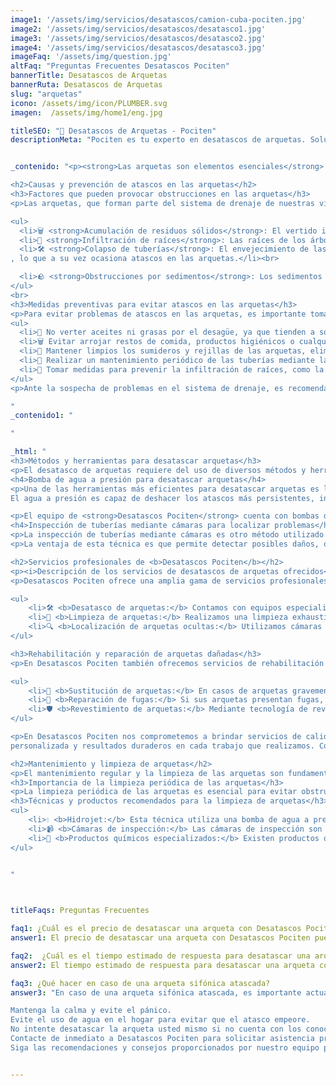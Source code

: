 ```yaml
---
image1: '/assets/img/servicios/desatascos/camion-cuba-pociten.jpg'
image2: '/assets/img/servicios/desatascos/desatasco1.jpg'
image3: '/assets/img/servicios/desatascos/desatasco2.jpg'
image4: '/assets/img/servicios/desatascos/desatasco3.jpg'
imageFaq: '/assets/img/question.jpg'
altFaq: "Preguntas Frecuentes Desatascos Pociten"
bannerTitle: Desatascos de Arquetas
bannerRuta: Desatascos de Arquetas
slug: "arquetas"
icono: /assets/img/icon/PLUMBER.svg
imagen:  /assets/img/home1/eng.jpg

titleSEO: "🌟 Desatascos de Arquetas - Pociten"
descriptionMeta: "Pociten es tu experto en desatascos de arquetas. Solucionamos problemas de forma rápida y eficiente. Llámanos al 647 37 67 82 📱."


_contenido: "<p><strong>Las arquetas son elementos esenciales</strong> en el sistema de drenaje de una vivienda. En esta página podrás ver <em>las causas y métodos para prevenir atascos en las arquetas</em>, así como los servicios profesionales ofrecidos por <strong>Desatascos Pociten</strong>.<br> También aprenderemos sobre la importancia del mantenimiento y limpieza regular de las arquetas. Además, proporcionaremos respuestas a preguntas frecuentes, como el precio y tiempo de respuesta para desatascar una arqueta, y qué hacer en caso de una arqueta sifónica obstruida. <em>Mantener nuestras arquetas en buen estado es crucial</em> para asegurar un sistema de drenaje eficiente.</p>

<h2>Causas y prevención de atascos en las arquetas</h2>
<h3>Factores que pueden provocar obstrucciones en las arquetas</h3>
<p>Las arquetas, que forman parte del sistema de drenaje de nuestras viviendas, pueden sufrir obstrucciones debido a diversos factores. Algunas de las causas más comunes de los atascos en las arquetas son:</p>

<ul>
  <li>🗑️ <strong>Acumulación de residuos sólidos</strong>: El vertido incorrecto de aceites, grasas, restos de comida, papel higiénico u otros objetos sólidos puede provocar la acumulación de residuos en las arquetas, dificultando el flujo normal del agua.</li><br>
  <li>🌿 <strong>Infiltración de raíces</strong>: Las raíces de los árboles cercanos pueden infiltrarse en las tuberías de drenaje y, con el tiempo, obstruir las arquetas. Este problema suele ser más común en zonas con vegetación abundante.</li><br>
  <li>🛠️ <strong>Colapso de tuberías</strong>: El envejecimiento de las tuberías o la instalación defectuosa pueden provocar el colapso de las mismas
, lo que a su vez ocasiona atascos en las arquetas.</li><br>

  <li>🪨 <strong>Obstrucciones por sedimentos</strong>: Los sedimentos como arena, tierra o pequeñas piedras pueden acumularse en las tuberías y llegar hasta las arquetas, causando bloqueos en el sistema de drenaje.</li>
</ul>
<br>
<h3>Medidas preventivas para evitar atascos en las arquetas</h3>
<p>Para evitar problemas de atascos en las arquetas, es importante tomar medidas preventivas que ayuden a mantener el sistema de drenaje en buen estado. Algunas de las medidas que se pueden tomar son las siguientes:</p>
<ul>
  <li>🚫 No verter aceites ni grasas por el desagüe, ya que tienden a solidificarse y obstruir las tuberías.</li><br>
  <li>🗑️ Evitar arrojar restos de comida, productos higiénicos o cualquier objeto sólido por el desagüe, depositándolos en el contenedor de basura correspondiente.</li><br>
  <li>🧹 Mantener limpios los sumideros y rejillas de las arquetas, eliminando cualquier residuo que pueda acumularse y obstruir el flujo del agua.</li><br>
  <li>🛁 Realizar un mantenimiento periódico de las tuberías mediante la limpieza y desinfección de las mismas, evitando la acumulación de sedimentos.</li><br>
  <li>🌳 Tomar medidas para prevenir la infiltración de raíces, como la instalación de barreras físicas o la poda de árboles y arbustos cercanos a las tuberías.</li><br>
</ul>
<p>Ante la sospecha de problemas en el sistema de drenaje, es recomendable contar con los servicios profesionales de <strong>Desatascos Pociten</strong> para realizar inspecciones periódicas y resolver cualquier incidencia de manera eficiente.</p>

"
_contenido1: "

"

_html: "
<h3>Métodos y herramientas para desatascar arquetas</h3>
<p>El desatasco de arquetas requiere del uso de diversos métodos y herramientas especializadas para poder resolver eficazmente los problemas de obstrucción. A continuación, se presentan dos técnicas ampliamente utilizadas por <strong>Desatascos Pociten</strong> para desatascar arquetas: la bomba de agua a presión y la inspección de tuberías mediante cámaras.</p>
<h4>Bomba de agua a presión para desatascar arquetas</h4>
<p>Una de las herramientas más eficientes para desatascar arquetas es la bomba de agua a presión. Este dispositivo utiliza una corriente de agua a alta presión para desalojar y eliminar los residuos y obstrucciones presentes en las arquetas.
El agua a presión es capaz de deshacer los atascos más persistentes, incluso en casos de acumulación de sedimentos o residuos más sólidos.</p>

<p>El equipo de <strong>Desatascos Pociten</strong> cuenta con bombas de agua a presión de última generación, capaces de generar la fuerza necesaria para desbloquear cualquier tipo de obstrucción en las arquetas. Los profesionales capacitados de la empresa utilizan estas bombas con precisión, estableciendo la presión adecuada y dirigiendo el chorro de agua hacia la zona afectada, garantizando así la máxima eficacia en el desatasco de arquetas.</p>
<h4>Inspección de tuberías mediante cámaras para localizar problemas</h4>
<p>La inspección de tuberías mediante cámaras es otro método utilizado por <strong>Desatascos Pociten</strong> para identificar y localizar problemas en las arquetas de manera precisa. Este procedimiento consiste en introducir una cámara de video especializada en las tuberías y arquetas, permitiendo a los profesionales de la empresa visualizar el estado interior de las mismas en tiempo real.</p>
<p>La ventaja de esta técnica es que permite detectar posibles daños, obstrucciones o desgaste en las arquetas, incluso en zonas de difícil acceso. Gracias a la transmisión en directo de las imágenes captadas, los expertos de Desatascos Pociten pueden evaluar la situación y determinar la mejor estrategia para resolver el problema de manera rápida y eficiente.</p>

<h2>Servicios profesionales de <b>Desatascos Pociten</b></h2>
<p><i>Descripción de los servicios de desatascos de arquetas ofrecidos</i></p>
<p>Desatascos Pociten ofrece una amplia gama de servicios profesionales de desatascos de arquetas para resolver eficientemente cualquier obstrucción en su sistema de drenaje. Nuestro equipo de expertos altamente capacitados utiliza herramientas y tecnología modernas para garantizar resultados de calidad y satisfacción del cliente.</p>

<ul>
    <li>🛠️ <b>Desatasco de arquetas:</b> Contamos con equipos especializados para eliminar cualquier tipo de obstrucción en las arquetas, ya sea causada por residuos sólidos, acumulación de sedimentos o raíces de árboles.</li><br>
    <li>🧼 <b>Limpieza de arquetas:</b> Realizamos una limpieza exhaustiva de las arquetas para eliminar todo tipo de suciedad y sedimentos, asegurando un flujo adecuado de agua y previniendo problemas futuros.</li><br>
    <li>🔍 <b>Localización de arquetas ocultas:</b> Utilizamos cámaras de inspección de última generación para localizar arquetas que estén ocultas bajo tierra o estructuras, lo que facilita su mantenimiento y reparación.</li><br>
</ul>

<h3>Rehabilitación y reparación de arquetas dañadas</h3>
<p>En Desatascos Pociten también ofrecemos servicios de rehabilitación y reparación de arquetas dañadas. Nuestros especialistas evaluarán el estado de sus arquetas y determinarán la mejor solución para restaurar su funcionamiento óptimo.</p>

<ul>
    <li>🔄 <b>Sustitución de arquetas:</b> En casos de arquetas gravemente dañadas o deterioradas, llevamos a cabo su sustitución completa para garantizar un sistema de drenaje eficiente y seguro.</li><br>
    <li>🔧 <b>Reparación de fugas:</b> Si sus arquetas presentan fugas, nuestro equipo realizará las reparaciones necesarias para prevenir filtraciones y evitar daños mayores.</li><br>
    <li>🛡️ <b>Revestimiento de arquetas:</b> Mediante tecnología de revestimiento especializado, podemos restaurar la estructura de las arquetas sin necesidad de una sustitución completa, lo que resulta en ahorro de tiempo y costos para nuestros clientes.</li><br>
</ul>

<p>En Desatascos Pociten nos comprometemos a brindar servicios de calidad, atención
personalizada y resultados duraderos en cada trabajo que realizamos. Confíe en nuestros profesionales para solucionar cualquier problema de desatascos y reparación de arquetas de manera rápida y eficiente.</p>

<h2>Mantenimiento y limpieza de arquetas</h2>
<p>El mantenimiento regular y la limpieza de las arquetas son fundamentales para asegurar el correcto funcionamiento del sistema de drenaje. Una adecuada limpieza periódica evita la acumulación de residuos que pueden obstruir las tuberías y provocar atascos. Además, contribuye a mantener la calidad del agua y prevenir posibles olores desagradables en el entorno.</p>
<h3>Importancia de la limpieza periódica de las arquetas</h3>
<p>La limpieza periódica de las arquetas es esencial para evitar obstrucciones y problemas graves en el sistema de drenaje. La acumulación de restos orgánicos, hojas, papel u otros materiales en las arquetas puede causar bloqueos en las tuberías, lo que aumenta el riesgo de inundaciones y daños en las instalaciones. Además, estas obstrucciones pueden afectar negativamente la calidad del agua y favorecer la proliferación de bacterias y malos olores.</p>
<h3>Técnicas y productos recomendados para la limpieza de arquetas</h3>
<ul>
    <li>💧 <b>Hidrojet:</b> Esta técnica utiliza una bomba de agua a presión para eliminar los residuos acumulados en las arquetas. El agua a alta presión descompone y arrastra los sedimentos, limpiando eficazmente las tuberías y evitando atascos.</li><br>
    <li>📹 <b>Cámaras de inspección:</b> Las cámaras de inspección son utilizadas para localizar y evaluar posibles problemas en las tuberías y arquetas. Mediante la visualización en tiempo real, se pueden identificar obstrucciones o daños en las arquetas y tomar las medidas necesarias para su limpieza o reparación.</li><br>
    <li>🧪 <b>Productos químicos especializados:</b> Existen productos químicos diseñados específicamente para la limpieza de arquetas. Estos productos ayudan a disolver las obstrucciones y eliminar olores desagradables. Sin embargo, es importante utilizarlos con precaución y seguir las instrucciones del fabricante para evitar daños a las tuberías y al medio ambiente.</li><br>
</ul>

	    
"



titleFaqs: Preguntas Frecuentes

faq1: ¿Cuál es el precio de desatascar una arqueta con Desatascos Pociten?
answer1: El precio de desatascar una arqueta con Desatascos Pociten puede variar dependiendo de varios factores. La complejidad del trabajo, la ubicación de la arqueta y la gravedad del atasco son algunos de los elementos que se tienen en cuenta para determinar el precio. Para obtener un presupuesto personalizado, se recomienda contactar directamente con Desatascos Pociten para evaluar la situación y proporcionar un precio justo y competitivo.

faq2:  ¿Cuál es el tiempo estimado de respuesta para desatascar una arqueta?
answer2: El tiempo estimado de respuesta para desatascar una arqueta con Desatascos Pociten puede variar según la disponibilidad de los técnicos y la urgencia de la situación. Sin embargo, nos esforzamos por ofrecer un servicio rápido y eficiente. En la mayoría de los casos, podemos programar una visita en un plazo de 24 a 48 horas. Si la situación es urgente, le recomendamos que nos contacte de inmediato para que podamos brindarle la ayuda necesaria en el menor tiempo posible.

faq3: ¿Qué hacer en caso de una arqueta sifónica atascada?
answer3: "En caso de una arqueta sifónica atascada, es importante actuar con prontitud para evitar daños y problemas mayores en el sistema de drenaje. Le recomendamos seguir estos pasos:

Mantenga la calma y evite el pánico.
Evite el uso de agua en el hogar para evitar que el atasco empeore.
No intente desatascar la arqueta usted mismo si no cuenta con los conocimientos y las herramientas adecuadas.
Contacte de inmediato a Desatascos Pociten para solicitar asistencia profesional. Nuestros técnicos expertos evaluarán la situación y realizarán las acciones necesarias para desatascar la arqueta de manera segura y eficiente.
Siga las recomendaciones y consejos proporcionados por nuestro equipo para prevenir futuros atascos y mantener el sistema de drenaje en buen estado."


---
```

